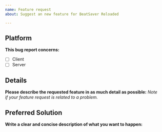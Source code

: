 ```yaml
---
name: Feature request
about: Suggest an new feature for BeatSaver Reloaded

---
```


## Platform
**This bug report concerns:**
- [ ] Client
- [ ] Server

## Details
**Please describe the requested feature in as much detail as possible:**
*Note if your feature request is related to a problem.*

## Preferred Solution
**Write a clear and concise description of what you want to happen:**
